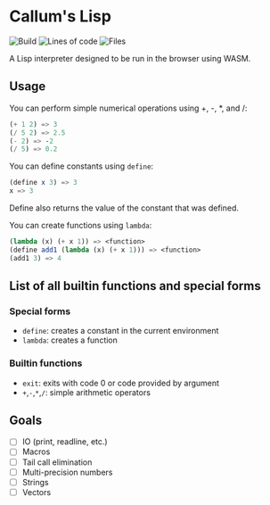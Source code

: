 # Callum's Lisp

![Build](https://img.shields.io/github/actions/workflow/status/Callum-Irving/callisp/rust.yml?style=for-the-badge)
![Lines of code](https://img.shields.io/tokei/lines/github/Callum-Irving/callisp?style=for-the-badge)
![Files](https://img.shields.io/github/directory-file-count/Callum-Irving/callisp/src?style=for-the-badge)

A Lisp interpreter designed to be run in the browser using WASM.

## Usage

You can perform simple numerical operations using +, -, *, and /:

```scheme
(+ 1 2) => 3
(/ 5 2) => 2.5
(- 2) => -2
(/ 5) => 0.2
```

You can define constants using `define`:

```scheme
(define x 3) => 3
x => 3
```

Define also returns the value of the constant that was defined.

You can create functions using `lambda`:

```scheme
(lambda (x) (+ x 1)) => <function>
(define add1 (lambda (x) (+ x 1))) => <function>
(add1 3) => 4
```

## List of all builtin functions and special forms

### Special forms

- `define`: creates a constant in the current environment
- `lambda`: creates a function

### Builtin functions

- `exit`: exits with code 0 or code provided by argument
- `+`,`-`,`*`,`/`: simple arithmetic operators

## Goals

- [ ] IO (print, readline, etc.)
- [ ] Macros
- [ ] Tail call elimination
- [ ] Multi-precision numbers
- [ ] Strings
- [ ] Vectors